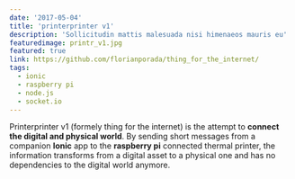 ```yaml
---
date: '2017-05-04'
title: 'printerprinter v1'
description: 'Sollicitudin mattis malesuada nisi himenaeos mauris eu'
featuredimage: printr_v1.jpg
featured: true
link: https://github.com/florianporada/thing_for_the_internet/
tags:
  - ionic
  - raspberry pi
  - node.js
  - socket.io
---
```


Printerprinter v1 (formely thing for the internet) is the attempt to **connect the digital and physical world**.
By sending short messages from a companion **Ionic** app to the **raspberry pi** connected thermal printer, the information transforms from a digital asset to a physical one and has no dependencies to the digital world anymore.
